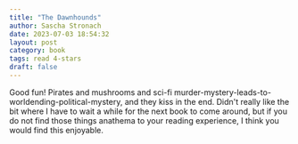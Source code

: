 ```yaml
---
title: "The Dawnhounds"
author: Sascha Stronach
date: 2023-07-03 18:54:32
layout: post
category: book
tags: read 4-stars
draft: false
---
```


Good fun! Pirates and mushrooms and sci-fi murder-mystery-leads-to-worldending-political-mystery, and they kiss in the end. Didn't really like the bit where I have to wait a while for the next book to come around, but if you do not find those things anathema to your reading experience, I think you would find this enjoyable.